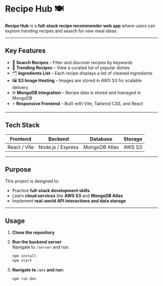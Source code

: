# Recipe Hub 🍽️

**Recipe Hub** is a **full-stack recipe recommender web app** where users can explore trending recipes and search for new meal ideas.

---

## **Key Features**

- 🍳 **Search Recipes** – Filter and discover recipes by keywords  
- 🥗 **Trending Recipes** – View a curated list of popular dishes  
- 🗂️ **Ingredients List** – Each recipe displays a list of cleaned ingredients  
- 🖼️ **S3 Image Hosting** – Images are stored in AWS S3 for scalable delivery  
- 🌐 **MongoDB Integration** – Recipe data is stored and managed in MongoDB  
- ⚡ **Responsive Frontend** – Built with Vite, Tailwind CSS, and React  

---

## **Tech Stack**

| Frontend     | Backend           | Database      | Storage |
| ------------ | ----------------- | ------------- | ------- |
| React / Vite | Node.js / Express | MongoDB Atlas | AWS S3  |

---

## **Purpose**

This project is designed to:

- Practice **full-stack development skills**  
- Learn **cloud services** like **AWS S3** and **MongoDB Atlas**  
- Implement **real-world API interactions and data storage**

---

## **Usage**

1. **Clone the repository**
2. **Run the backend server**  
   Navigate to `/server` and run:

   ```bash
   npm install
   npm start
3. **Navigate to `/src` and run:**
    ```bash
    npm run dev
